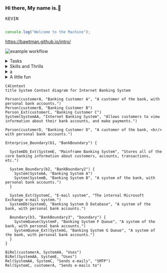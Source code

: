 ### Hi there, My name is.👋
<kbd>K</kbd><kbd>E</kbd><kbd>V</kbd><kbd>I</kbd><kbd>N</kbd>

```javascript

console.log("Welcome to the Machine");

```
https://bawtman.github.io/intro/


![example workflow](https://github.com/github/docs/actions/workflows/main.yml/badge.svg)

<details><summary>Tasks</summary>
<P>

- 🔭 I’m currently working on: Blockchain, Ethereum, smart contracts ect...
- 🌱 I’m currently learning: Solidity
- 👯 I’m looking to collaborate on: Any projects based in solidity, Web3, Blockchain.
- 🤔 I’m looking for help with: I got this!
- 💬 Ask me about: Anything
- 📫 How to reach me: [Email](mailto:bawtman@yahoo.com)
- ⚡ Fun fact: ...

</P>
</details>

<details><summary>Skills and Thrills</summary>
<P>

|   Blockchain  |     Coding    |      Tools    |
| :-----------: | :-----------: |  :----------: |
| ![blockchain](https://user-images.githubusercontent.com/28807084/196586208-498f8911-912e-4b38-b117-eb25f899915c.svg)  | ![php](https://user-images.githubusercontent.com/28807084/196586229-03c13c10-a621-4d26-ae88-ae4243348079.svg)  |  ![json](https://user-images.githubusercontent.com/28807084/196586223-3a3d4892-2f0a-4f5f-913c-69a9f1dc35c5.svg)  |
| ![bitcoin](https://user-images.githubusercontent.com/28807084/196586205-1377acce-7cd9-4a07-acad-47a68d86a468.svg) | ![python](https://user-images.githubusercontent.com/28807084/196586231-11be1c52-d91c-4ae8-bab9-4a2f38357d6c.svg)  | ![markdown](https://user-images.githubusercontent.com/28807084/196586225-a231b015-6e18-4917-a96b-69002e6047c3.svg)  |
| ![ethereum](https://user-images.githubusercontent.com/28807084/196586214-045c6520-62be-449a-831a-3e02b50768d4.svg)  | ![javascript](https://user-images.githubusercontent.com/28807084/196586222-e79f0363-1d55-4e56-ae10-5f77974ae99a.svg) | ![vscode](https://user-images.githubusercontent.com/28807084/196586232-537c4df4-048d-41b7-be46-0b948760fab9.svg) |
| ![chainlink](https://user-images.githubusercontent.com/28807084/196586209-73568bfb-60d3-49e1-8a96-287f8ce8eb2f.svg)  | ![mysql](https://user-images.githubusercontent.com/28807084/196586227-9bf82ea1-a9e2-4a27-b8ca-6d2d545b66a2.svg) | ![gimp](https://user-images.githubusercontent.com/28807084/196586217-5f9c157f-1c48-4bfe-a778-7c24b65d2cd0.svg) |
| ![hyperledger](https://user-images.githubusercontent.com/28807084/196586218-8a54306d-150a-4e09-8ee4-9d63b4337744.svg) | ![css](https://user-images.githubusercontent.com/28807084/196586212-9555d6fe-15e4-4741-8daf-92a9723a8525.svg)  | ![solidity](https://user-images.githubusercontent.com/28807084/196586053-366a68e8-5795-4bbd-91da-4a0adec05697.svg) |
| Content Cell  | Content Cell  | Content Cell  |

</P>
</details>




<details><summary>a</summary><P>⚡ Fun fact:</P></details>









<details><summary>A little fun</summary>
<p>

#### We can hide anything, even code!


```stl
solid MYSOLID
  facet normal  0.0   0.0  -1.0    
    outer loop
      vertex    0.0   0.0   0.0    
      vertex    1.0   1.0   0.0    
      vertex    1.0   0.0   0.0    
    endloop
  endfacet
  facet normal  0.0   0.0  -1.0    
    outer loop
      vertex    0.0   0.0   0.0 
      vertex    0.0   1.0   0.0    
      vertex    1.0   1.0   0.0    
    endloop
  endfacet
  facet normal -1.0   0.0   0.0    
    outer loop
      vertex    0.0   0.0   0.0
      vertex    0.0   1.0   1.0
      vertex    0.0   1.0   0.0
    endloop
  endfacet
  facet normal -1.0   0.0   0.0    
    outer loop
      vertex    0.0   0.0   0.0
      vertex    0.0   0.0   1.0
      vertex    0.0   1.0   1.0
    endloop
  endfacet
  facet normal  0.0   1.0   0.0    
    outer loop
      vertex    0.0   1.0   0.0
      vertex    1.0   1.0   1.0
      vertex    1.0   1.0   0.0
    endloop
  endfacet
  facet normal  0.0   1.0   0.0    
    outer loop
      vertex    0.0   1.0   0.0
      vertex    0.0   1.0   1.0
      vertex    1.0   1.0   1.0
    endloop
  endfacet
  facet normal  1.0   0.0   0.0    
    outer loop
      vertex    1.0   0.0   0.0
      vertex    1.0   1.0   0.0
      vertex    1.0   1.0   1.0
    endloop
  endfacet
  facet normal  1.0   0.0   0.0    
    outer loop
      vertex    1.0   0.0   0.0
      vertex    1.0   1.0   1.0
      vertex    1.0   0.0   1.0
    endloop
  endfacet
  facet normal  0.0  -1.0   0.0    
    outer loop
      vertex    0.0   0.0   0.0
      vertex    1.0   0.0   0.0
      vertex    1.0   0.0   1.0
    endloop
  endfacet
  facet normal  0.0  -1.0   0.0    
    outer loop
      vertex    0.0   0.0   0.0
      vertex    1.0   0.0   1.0
      vertex    0.0   0.0   1.0
    endloop
  endfacet
  facet normal  0.0   0.0   1.0    
    outer loop
      vertex    0.0   0.0   1.0
      vertex    1.0   0.0   1.0
      vertex    1.0   1.0   1.0
    endloop
  endfacet
  facet normal  0.0   0.0   1.0    
    outer loop
      vertex    0.0   0.0   1.0
      vertex    1.0   1.0   1.0
      vertex    0.0   1.0   1.0
    endloop
  endfacet
endsolid MYSOLID

```


</p>
</details>

```mermaid
C4Context
title System Context diagram for Internet Banking System

Person(customerA, "Banking Customer A", "A customer of the bank, with personal bank accounts.")
Person(customerB, "Banking Customer B")
Person_Ext(customerC, "Banking Customer C")
System(SystemAA, "Internet Banking System", "Allows customers to view information about their bank accounts, and make payments.")

Person(customerD, "Banking Customer D", "A customer of the bank, <br/> with personal bank accounts.")

Enterprise_Boundary(b1, "BankBoundary") {

  SystemDb_Ext(SystemE, "Mainframe Banking System", "Stores all of the core banking information about customers, accounts, transactions, etc.")

  System_Boundary(b2, "BankBoundary2") {
    System(SystemA, "Banking System A")
    System(SystemB, "Banking System B", "A system of the bank, with personal bank accounts.")
  }

  System_Ext(SystemC, "E-mail system", "The internal Microsoft Exchange e-mail system.")
  SystemDb(SystemD, "Banking System D Database", "A system of the bank, with personal bank accounts.")

  Boundary(b3, "BankBoundary3", "boundary") {
    SystemQueue(SystemF, "Banking System F Queue", "A system of the bank, with personal bank accounts.")
    SystemQueue_Ext(SystemG, "Banking System G Queue", "A system of the bank, with personal bank accounts.")
  }
}

BiRel(customerA, SystemAA, "Uses")
BiRel(SystemAA, SystemE, "Uses")
Rel(SystemAA, SystemC, "Sends e-mails", "SMTP")
Rel(SystemC, customerA, "Sends e-mails to")
```


